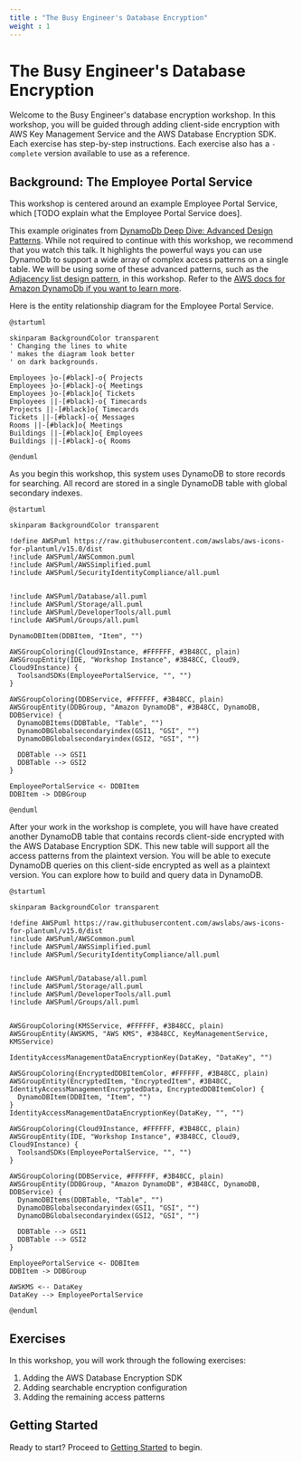 ```yaml
---
title : "The Busy Engineer's Database Encryption"
weight : 1
---
```


# The Busy Engineer's Database Encryption

Welcome to the Busy Engineer's database encryption workshop.
In this workshop, you will be guided through adding client-side encryption
with AWS Key Management Service and the AWS Database Encryption SDK.
Each exercise has step-by-step instructions.
Each exercise also has a `-complete` version available to use as a reference.

## Background: The Employee Portal Service

This workshop is centered around an example Employee Portal Service,
which [TODO explain what the Employee Portal Service does].

This example originates from [DynamoDb Deep Dive: Advanced Design Patterns](https://youtu.be/xfxBhvGpoa0?t=2293).
While not required to continue with this workshop,
we recommend that you watch this talk.
It highlights the powerful ways you can use DynamoDb
to support a wide array of complex access patterns on a single table.
We will be using some of these advanced patterns, such as the
[Adjacency list design pattern](https://docs.aws.amazon.com/amazondynamodb/latest/developerguide/bp-adjacency-graphs.html#bp-adjacency-lists),
in this workshop.
Refer to the [AWS docs for Amazon DynamoDb if you want to learn more](TODO).

Here is the entity relationship diagram for the Employee Portal Service.

```plantuml alt="Data Model" title="Data Model"
@startuml

skinparam BackgroundColor transparent
' Changing the lines to white
' makes the diagram look better
' on dark backgrounds.

Employees }o-[#black]-o{ Projects
Employees }o-[#black]-o{ Meetings
Employees }o-[#black]o{ Tickets
Employees ||-[#black]-o{ Timecards
Projects ||-[#black]o{ Timecards
Tickets ||-[#black]-o{ Messages
Rooms ||-[#black]o{ Meetings
Buildings ||-[#black]o{ Employees
Buildings ||-[#black]-o{ Rooms

@enduml
```

As you begin this workshop,
this system uses DynamoDB to store records for searching.
All record are stored in a single DynamoDB table
with global secondary indexes.


```plantuml alt="Beginning architecture overview" title="Beginning architecture overview"
@startuml

skinparam BackgroundColor transparent

!define AWSPuml https://raw.githubusercontent.com/awslabs/aws-icons-for-plantuml/v15.0/dist
!include AWSPuml/AWSCommon.puml
!include AWSPuml/AWSSimplified.puml
!include AWSPuml/SecurityIdentityCompliance/all.puml


!include AWSPuml/Database/all.puml
!include AWSPuml/Storage/all.puml
!include AWSPuml/DeveloperTools/all.puml
!include AWSPuml/Groups/all.puml

DynamoDBItem(DDBItem, "Item", "")

AWSGroupColoring(Cloud9Instance, #FFFFFF, #3B48CC, plain)
AWSGroupEntity(IDE, "Workshop Instance", #3B48CC, Cloud9, Cloud9Instance) {
  ToolsandSDKs(EmployeePortalService, "", "")
}

AWSGroupColoring(DDBService, #FFFFFF, #3B48CC, plain)
AWSGroupEntity(DDBGroup, "Amazon DynamoDB", #3B48CC, DynamoDB, DDBService) {
  DynamoDBItems(DDBTable, "Table", "")
  DynamoDBGlobalsecondaryindex(GSI1, "GSI", "")
  DynamoDBGlobalsecondaryindex(GSI2, "GSI", "")

  DDBTable --> GSI1
  DDBTable --> GSI2
}

EmployeePortalService <- DDBItem
DDBItem -> DDBGroup

@enduml
```

After your work in the workshop is complete,
you will have have created another DynamoDB table
that contains records client-side encrypted
with the AWS Database Encryption SDK.
This new table will support all the access patterns
from the plaintext version.
You will be able to execute DynamoDB queries
on this client-side encrypted as well as a plaintext version.
You can explore how to build and query data in DynamoDB.

```plantuml alt="Final architecture overview" title="Final architecture overview"
@startuml

skinparam BackgroundColor transparent

!define AWSPuml https://raw.githubusercontent.com/awslabs/aws-icons-for-plantuml/v15.0/dist
!include AWSPuml/AWSCommon.puml
!include AWSPuml/AWSSimplified.puml
!include AWSPuml/SecurityIdentityCompliance/all.puml


!include AWSPuml/Database/all.puml
!include AWSPuml/Storage/all.puml
!include AWSPuml/DeveloperTools/all.puml
!include AWSPuml/Groups/all.puml


AWSGroupColoring(KMSService, #FFFFFF, #3B48CC, plain)
AWSGroupEntity(AWSKMS, "AWS KMS", #3B48CC, KeyManagementService, KMSService)

IdentityAccessManagementDataEncryptionKey(DataKey, "DataKey", "")

AWSGroupColoring(EncryptedDDBItemColor, #FFFFFF, #3B48CC, plain)
AWSGroupEntity(EncryptedItem, "EncryptedItem", #3B48CC, IdentityAccessManagementEncryptedData, EncryptedDDBItemColor) {
  DynamoDBItem(DDBItem, "Item", "")
}
IdentityAccessManagementDataEncryptionKey(DataKey, "", "")

AWSGroupColoring(Cloud9Instance, #FFFFFF, #3B48CC, plain)
AWSGroupEntity(IDE, "Workshop Instance", #3B48CC, Cloud9, Cloud9Instance) {
  ToolsandSDKs(EmployeePortalService, "", "")
}

AWSGroupColoring(DDBService, #FFFFFF, #3B48CC, plain)
AWSGroupEntity(DDBGroup, "Amazon DynamoDB", #3B48CC, DynamoDB, DDBService) {
  DynamoDBItems(DDBTable, "Table", "")
  DynamoDBGlobalsecondaryindex(GSI1, "GSI", "")
  DynamoDBGlobalsecondaryindex(GSI2, "GSI", "")

  DDBTable --> GSI1
  DDBTable --> GSI2
}

EmployeePortalService <- DDBItem
DDBItem -> DDBGroup

AWSKMS <-- DataKey
DataKey --> EmployeePortalService

@enduml
```

## Exercises

In this workshop, you will work through the following exercises:

1. Adding the AWS Database Encryption SDK
1. Adding searchable encryption configuration
1. Adding the remaining access patterns

## Getting Started

Ready to start? Proceed to [Getting Started](./getting-started.md) to begin.

